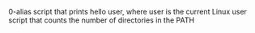 0-alias
script that prints hello user, where user is the current Linux user
script that counts the number of directories in the PATH
